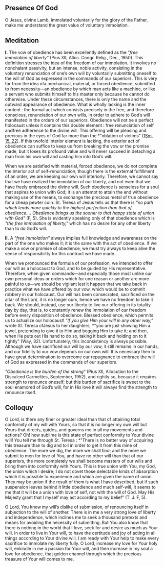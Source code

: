 ## Presence Of God

O Jesus, divine Lamb, immolated voluntarily for the glory of the Father, make me understand the great value of voluntary immolation.

## Meditation

**I.** The vow of obedience has been excellently defined as the *"free immolation of liberty"* (Pius XII, Alloc. Congr. Relig., Dec., 1950). This definition stresses the idea of the freedom of our immolation. It involves no nonchalant passivity, but an intense, noble activity, consisting in the voluntary renunciation of one’s own will by voluntarily submitting oneself to the will of God as expressed in the commands of our superiors. This is very far from the idea ofa mechanical, material, or forced obedience, submitted to from necessity—an obedience by which man acts like a machine, or like a servant who submits himself to his master only because he cannot do otherwise. Under these circumstances, there is only the name and the outward appearance of obedience. What is wholly lacking is the inner content : the formal act which consists precisely in the free, and therefore conscious, renunciation of our own wills, in order to adhere to God’s will manifested in the orders of our superiors. Obedience will not be a perfect holocaust unless it contains this double element : free renunciation of self andfree adherence to the divine will. This offering will be pleasing and precious in the eyes of God far more than the *"oblation of victims" ([1Sm. 15, 22](https://vulgata.online/bible/1Sm.15?ed=DR2&vfn=DR2.1Sm.15.22:vs)). If this twofold interior element is lacking, the exterior act of obedience can suffice to keep us from breaking the vow or the promise made, but it loses its profound value and will never succeed in detaching a man from his own will and casting him into God’s will.

When we are satisfied with material, forced obedience, we do not complete the interior act of self-renunciation; though there is the external fulfillment of an order, we are keeping our own will interiorly. Therefore, we cannot say that we have realized the immolation of our liberty, and not even that we have freely embraced the divine will. Such obedience is senseless for a soul that aspires to union with God; it is an attempt to attain the end without making use of the means, to exchange the precious metal of true obedience for a cheap pewter coin. St. Teresa of Jesus tells us that there is *"no path which leads more quickly to the highest perfection than that of obedience.... Obedience brings us the sooner to that happy state of union with God"* (F, 5). She is evidently speaking only of that obedience which is *"the free immolation of liberty,"* which has no desire for any other liberty than to do God’s will.

**II.** A *"free immolation"* always implies full knowledge and awareness on the part of the one who makes it; it is the same with the act of obedience. If we make a vow or promise of obedience, we must try always to keep alive the sense of responsibility for this contract we have made.

When we pronounced the formula of our profession, we intended to offer our will as a holocaust to God, and to be guided by His representative. Therefore, when given commands—and especially those most unlike our own personal ideas or orders which for one reason or another are more painful to us—we should be vigilant lest it happen that we take back in practice what we have offered by our vow, which would be to commit robbery in our holocaust. Our will has been consecrated, sacrificed on the altar of the Lord, it is no longer ours, hence we have no freedom to take it back. We should, instead, use our liberty to live our offering in its totality day by day, that is, to constantly renew the immolation of our freedom before every disposition of obedience. Blessed obedience, which permits us to actualize our holocaust! *"If you give Him your will in any other way,"* wrote St. Teresa ofJesus to her daughters, *"you are just showing Him a jewel, pretending to give it to Him and begging Him to take it; and then, when He puts out His hand to do so, taking it back and holding on to it tightly" (Way, 32). Unfortunately, this inconsistency is always possible. Although we have sacrificed our will by our vow, it still remains in our hands, and our fidelity to our vow depends on our own will. It is necessary then to have great determination to overcome our repugnance to embrace the will of God as expressed in the commands of our superiors.

*"Obedience is the burden of the strong"* (Pius XII, Allocution to the Discalced Carmelites, September, 1952), and rightly so, because it requires strength to renounce oneself; but this burden of sacrifice is sweet to the soul enamored of God’s will, for in His love it will always find the strength to renounce itself.

## Colloquy

O Lord, is there any finer or greater ideal than that of attaining total conformity of my will with Yours, so that it is no longer my own will but Yours that directs, guides, and governs me in all my movements and actions?
Oh! how sublime is this state of perfect conformity to Your divine will! You tell me through St. Teresa : *"There is no better way of acquiring this treasure than to dig and toil in order to get it from this mine of obedience. The more we dig, the more we shall find; and the more we submit to men for love of You, and have no other will than that of our superiors, the more completely we shall become masters of our wills and bring them into conformity with Yours. This is true union with You, my God, the union which I desire; I do not covet those delectable kinds of absorption which it is possible to experience and which are given the name of union. They may be union if the result of them is what I have described; but if such suspension leaves behind it little obedience and much self-will, it seems to me that it will be a union with love of self, not with the will of God. May His Majesty grant that I myself may act according to my belief" (T. J. F, 5).

O Lord, You know my will’s dislike of submission, of renouncing itself in subjection to the will of another. There is in me a very strong love of liberty and independence, which inclines me to seek a thousand pretexts and means for avoiding the necessity of submitting. But You also know that there is nothing in the world that I love, seek for and desire as much as Your will. In order to live in Your will, to have the certitude and joy of acting in all things according to Your divine will, I am ready with Your help to make every sacrifice to immolate my liberty fully. O Lord, increase my love for Your holy will, enkindle in me a passion for Your will, and then increase in my soul a love for obedience, that golden channel through which the precious treasure of Your will comes to me.

